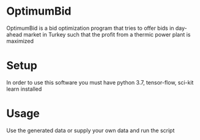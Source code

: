 # OptimumBid
OptimumBid is a bid optimization program that tries to offer bids in day-ahead market in Turkey  such that the profit
from a thermic power plant is maximized
# Setup
In order to use this software you must have python 3.7, tensor-flow, sci-kit learn installed
# Usage
Use the generated data or supply your own data and run the script

